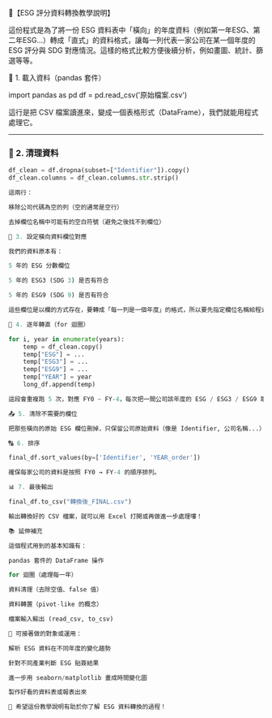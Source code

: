 📘【ESG 評分資料轉換教學說明】

這份程式是為了將一份 ESG 資料表中「橫向」的年度資料（例如第一年ESG、第二年ESG...）轉成「直式」的資料格式，讓每一列代表一家公司在某一個年度的 ESG 評分與 SDG 對應情況。這樣的格式比較方便後續分析，例如畫圖、統計、篩選等等。

🧌 1. 載入資料（pandas 套件）

import pandas as pd
df = pd.read_csv('原始檔案.csv')

這行是把 CSV 檔案讀進來，變成一個表格形式（DataFrame），我們就能用程式處理它。

---

### 💭 2. 清理資料
```python
df_clean = df.dropna(subset=["Identifier"]).copy()
df_clean.columns = df_clean.columns.str.strip()

這兩行：

移除公司代碼為空的列（空的通常是空行）

去掉欄位名稱中可能有的空白符號（避免之後找不到欄位）

📅 3. 設定橫向資料欄位對應

我們的資料原本有：

5 年的 ESG 分數欄位

5 年的 ESG3 (SDG 3) 是否有符合

5 年的 ESG9 (SDG 9) 是否有符合

這些欄位是以欄的方式存在，要轉成「每一列是一個年度」的格式，所以要先指定欄位名稱給程式知道。

🔀 4. 逐年轉直（for 迴圈）

for i, year in enumerate(years):
    temp = df_clean.copy()
    temp["ESG"] = ...
    temp["ESG3"] = ...
    temp["ESG9"] = ...
    temp["YEAR"] = year
    long_df.append(temp)

這段會重複跑 5 次，對應 FY0 ~ FY-4，每次把一間公司該年度的 ESG / ESG3 / ESG9 取出來，變成一列，然後全部合併起來。

📤 5. 清除不需要的欄位

把那些橫向的原始 ESG 欄位刪掉，只保留公司原始資料（像是 Identifier, 公司名稱...）加上 ESG / YEAR / ESG3 / ESG9

🔠 6. 排序

final_df.sort_values(by=['Identifier', 'YEAR_order'])

確保每家公司的資料是按照 FY0 → FY-4 的順序排列。

📊 7. 最後輸出

final_df.to_csv("轉換後_FINAL.csv")

輸出轉換好的 CSV 檔案，就可以用 Excel 打開或再做進一步處理嘍！

📚 延伸補充

這個程式用到的基本知識有：

pandas 套件的 DataFrame 操作

for 迴圈（處理每一年）

資料清理（去除空值、false 值）

資料轉置（pivot-like 的概念）

檔案輸入輸出 (read_csv, to_csv)

🌟 可接著做的對象或運用：

解析 ESG 資料在不同年度的變化趨勢

針對不同產業判斷 ESG 貼簽結果

進一步用 seaborn/matplotlib 畫成時間變化圖

製作好看的資料表或報表出來

🎉 希望這份教學說明有助於你了解 ESG 資料轉換的過程！

